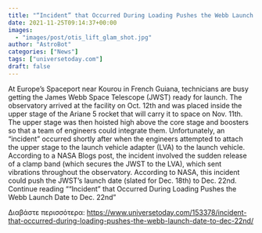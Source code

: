 ```yaml
---
title: "“Incident” that Occurred During Loading Pushes the Webb Launch Date to Dec. 22nd"
date: 2021-11-25T09:14:37+00:00
images:
  - "images/post/otis_lift_glam_shot.jpg"
author: "AstroBot"
categories: ["News"]
tags: ["universetoday.com"]
draft: false
---
```


At Europe’s Spaceport near Kourou in French Guiana, technicians are busy getting the James Webb Space Telescope (JWST) ready for launch. The observatory arrived at the facility on Oct. 12th and was placed inside the upper stage of the Ariane 5 rocket that will carry it to space on Nov. 11th. The upper stage was then hoisted high above the core stage and boosters so that a team of engineers could integrate them. Unfortunately, an “incident” occurred shortly after when the engineers attempted to attach the upper stage to the launch vehicle adapter (LVA) to the launch vehicle. According to a NASA Blogs post, the incident involved the sudden release of a clamp band (which secures the JWST to the LVA), which sent vibrations throughout the observatory. According to NASA, this incident could push the JWST’s launch date (slated for Dec. 18th) to Dec. 22nd. Continue reading ““Incident” that Occurred During Loading Pushes the Webb Launch Date to Dec. 22nd” 

Διαβάστε περισσότερα: https://www.universetoday.com/153378/incident-that-occurred-during-loading-pushes-the-webb-launch-date-to-dec-22nd/
